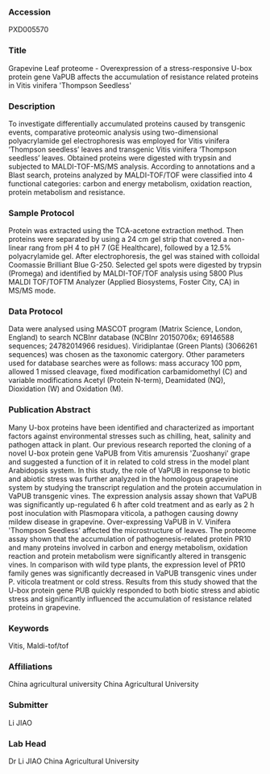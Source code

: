 ### Accession
PXD005570

### Title
Grapevine Leaf proteome -  Overexpression of a stress-responsive U-box protein gene VaPUB affects the accumulation of resistance related proteins in Vitis vinifera 'Thompson Seedless'

### Description
To investigate differentially accumulated proteins caused by transgenic events, comparative proteomic analysis using two-dimensional polyacrylamide gel electrophoresis was employed for Vitis vinifera ‘Thompson seedless’ leaves and transgenic Vitis vinifera ‘Thompson seedless’ leaves. Obtained proteins were digested with trypsin and subjected to MALDI-TOF-MS/MS analysis. According to annotations and a Blast search, proteins analyzed by MALDI-TOF/TOF were classified into 4 functional categories: carbon and energy metabolism, oxidation reaction, protein metabolism and resistance.

### Sample Protocol
Protein was extracted using the TCA-acetone extraction method. Then proteins were separated by using a 24 cm gel strip that covered a non-linear rang from pH 4 to pH 7 (GE Healthcare), followed by a 12.5% polyacrylamide gel. After electrophoresis, the gel was stained with colloidal Coomassie Brilliant Blue G-250. Selected gel spots were digested by trypsin (Promega) and identified by MALDI-TOF/TOF analysis using 5800 Plus MALDI TOF/TOFTM Analyzer (Applied Biosystems, Foster City, CA) in MS/MS mode.

### Data Protocol
Data were analysed using MASCOT program (Matrix Science, London, England) to search NCBInr database (NCBInr 20150706x; 69146588 sequences; 24782014966 residues). Viridiplantae (Green Plants) (3066261 sequences) was chosen as the taxonomic catergory. Other parameters used for database searches were as follows: mass accuracy 100 ppm, allowed 1 missed cleavage, fixed modification carbamidomethyl (C) and variable modifications Acetyl (Protein N-term), Deamidated (NQ), Dioxidation (W) and Oxidation (M).

### Publication Abstract
Many U-box proteins have been identified and characterized as important factors against environmental stresses such as chilling, heat, salinity and pathogen attack in plant. Our previous research reported the cloning of a novel U-box protein gene VaPUB from Vitis amurensis 'Zuoshanyi' grape and suggested a function of it in related to cold stress in the model plant Arabidopsis system. In this study, the role of VaPUB in response to biotic and abiotic stress was further analyzed in the homologous grapevine system by studying the transcript regulation and the protein accumulation in VaPUB transgenic vines. The expression analysis assay shown that VaPUB was significantly up-regulated 6&#xa0;h after cold treatment and as early as 2&#xa0;h post inoculation with Plasmopara viticola, a pathogen causing downy mildew disease in grapevine. Over-expressing VaPUB in V.&#xa0;Vinifera 'Thompson Seedless' affected the microstructure of leaves. The proteome assay shown that the accumulation of pathogenesis-related protein PR10 and many proteins involved in carbon and energy metabolism, oxidation reaction and protein metabolism were significantly altered in transgenic vines. In comparison with wild type plants, the expression level of PR10 family genes was significantly decreased in VaPUB transgenic vines under P.&#xa0;viticola treatment or cold stress. Results from this study showed that the U-box protein gene PUB quickly responded to both biotic stress and abiotic stress and significantly influenced the accumulation of resistance related proteins in grapevine.

### Keywords
Vitis, Maldi-tof/tof

### Affiliations
China agricultural university
China Agricultural University

### Submitter
Li JIAO

### Lab Head
Dr Li JIAO
China Agricultural University


